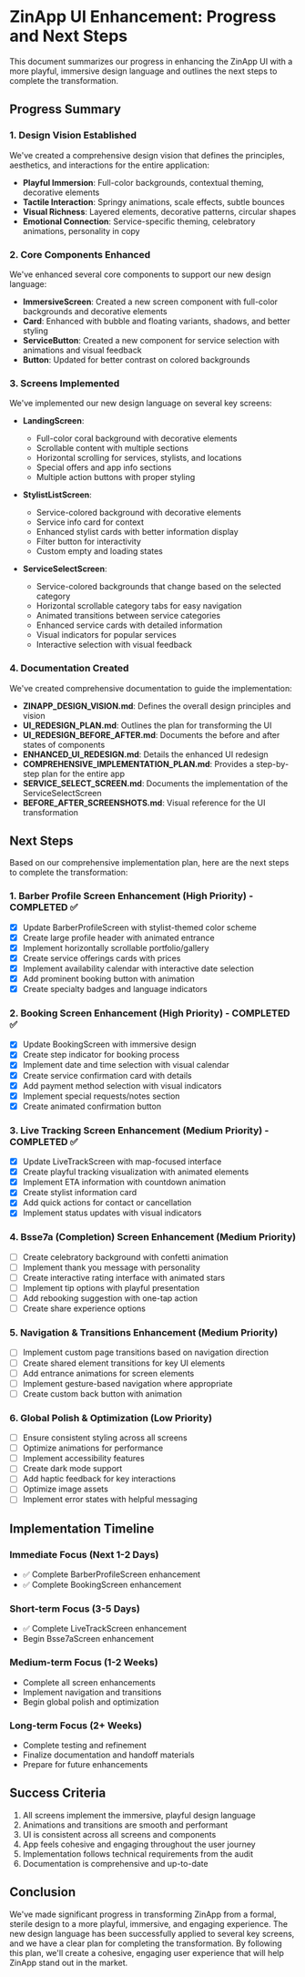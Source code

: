 # ZinApp UI Enhancement: Progress and Next Steps

This document summarizes our progress in enhancing the ZinApp UI with a more playful, immersive design language and outlines the next steps to complete the transformation.

## Progress Summary

### 1. Design Vision Established

We've created a comprehensive design vision that defines the principles, aesthetics, and interactions for the entire application:

- **Playful Immersion**: Full-color backgrounds, contextual theming, decorative elements
- **Tactile Interaction**: Springy animations, scale effects, subtle bounces
- **Visual Richness**: Layered elements, decorative patterns, circular shapes
- **Emotional Connection**: Service-specific theming, celebratory animations, personality in copy

### 2. Core Components Enhanced

We've enhanced several core components to support our new design language:

- **ImmersiveScreen**: Created a new screen component with full-color backgrounds and decorative elements
- **Card**: Enhanced with bubble and floating variants, shadows, and better styling
- **ServiceButton**: Created a new component for service selection with animations and visual feedback
- **Button**: Updated for better contrast on colored backgrounds

### 3. Screens Implemented

We've implemented our new design language on several key screens:

- **LandingScreen**:
  - Full-color coral background with decorative elements
  - Scrollable content with multiple sections
  - Horizontal scrolling for services, stylists, and locations
  - Special offers and app info sections
  - Multiple action buttons with proper styling

- **StylistListScreen**:
  - Service-colored background with decorative elements
  - Service info card for context
  - Enhanced stylist cards with better information display
  - Filter button for interactivity
  - Custom empty and loading states

- **ServiceSelectScreen**:
  - Service-colored backgrounds that change based on the selected category
  - Horizontal scrollable category tabs for easy navigation
  - Animated transitions between service categories
  - Enhanced service cards with detailed information
  - Visual indicators for popular services
  - Interactive selection with visual feedback

### 4. Documentation Created

We've created comprehensive documentation to guide the implementation:

- **ZINAPP_DESIGN_VISION.md**: Defines the overall design principles and vision
- **UI_REDESIGN_PLAN.md**: Outlines the plan for transforming the UI
- **UI_REDESIGN_BEFORE_AFTER.md**: Documents the before and after states of components
- **ENHANCED_UI_REDESIGN.md**: Details the enhanced UI redesign
- **COMPREHENSIVE_IMPLEMENTATION_PLAN.md**: Provides a step-by-step plan for the entire app
- **SERVICE_SELECT_SCREEN.md**: Documents the implementation of the ServiceSelectScreen
- **BEFORE_AFTER_SCREENSHOTS.md**: Visual reference for the UI transformation

## Next Steps

Based on our comprehensive implementation plan, here are the next steps to complete the transformation:

### 1. Barber Profile Screen Enhancement (High Priority) - COMPLETED ✅

- [x] Update BarberProfileScreen with stylist-themed color scheme
- [x] Create large profile header with animated entrance
- [x] Implement horizontally scrollable portfolio/gallery
- [x] Create service offerings cards with prices
- [x] Implement availability calendar with interactive date selection
- [x] Add prominent booking button with animation
- [x] Create specialty badges and language indicators

### 2. Booking Screen Enhancement (High Priority) - COMPLETED ✅

- [x] Update BookingScreen with immersive design
- [x] Create step indicator for booking process
- [x] Implement date and time selection with visual calendar
- [x] Create service confirmation card with details
- [x] Add payment method selection with visual indicators
- [x] Implement special requests/notes section
- [x] Create animated confirmation button

### 3. Live Tracking Screen Enhancement (Medium Priority) - COMPLETED ✅

- [x] Update LiveTrackScreen with map-focused interface
- [x] Create playful tracking visualization with animated elements
- [x] Implement ETA information with countdown animation
- [x] Create stylist information card
- [x] Add quick actions for contact or cancellation
- [x] Implement status updates with visual indicators

### 4. Bsse7a (Completion) Screen Enhancement (Medium Priority)

- [ ] Create celebratory background with confetti animation
- [ ] Implement thank you message with personality
- [ ] Create interactive rating interface with animated stars
- [ ] Implement tip options with playful presentation
- [ ] Add rebooking suggestion with one-tap action
- [ ] Create share experience options

### 5. Navigation & Transitions Enhancement (Medium Priority)

- [ ] Implement custom page transitions based on navigation direction
- [ ] Create shared element transitions for key UI elements
- [ ] Add entrance animations for screen elements
- [ ] Implement gesture-based navigation where appropriate
- [ ] Create custom back button with animation

### 6. Global Polish & Optimization (Low Priority)

- [ ] Ensure consistent styling across all screens
- [ ] Optimize animations for performance
- [ ] Implement accessibility features
- [ ] Create dark mode support
- [ ] Add haptic feedback for key interactions
- [ ] Optimize image assets
- [ ] Implement error states with helpful messaging

## Implementation Timeline

### Immediate Focus (Next 1-2 Days)
- ✅ Complete BarberProfileScreen enhancement
- ✅ Complete BookingScreen enhancement

### Short-term Focus (3-5 Days)
- ✅ Complete LiveTrackScreen enhancement
- Begin Bsse7aScreen enhancement

### Medium-term Focus (1-2 Weeks)
- Complete all screen enhancements
- Implement navigation and transitions
- Begin global polish and optimization

### Long-term Focus (2+ Weeks)
- Complete testing and refinement
- Finalize documentation and handoff materials
- Prepare for future enhancements

## Success Criteria

1. All screens implement the immersive, playful design language
2. Animations and transitions are smooth and performant
3. UI is consistent across all screens and components
4. App feels cohesive and engaging throughout the user journey
5. Implementation follows technical requirements from the audit
6. Documentation is comprehensive and up-to-date

## Conclusion

We've made significant progress in transforming ZinApp from a formal, sterile design to a more playful, immersive, and engaging experience. The new design language has been successfully applied to several key screens, and we have a clear plan for completing the transformation. By following this plan, we'll create a cohesive, engaging user experience that will help ZinApp stand out in the market.
